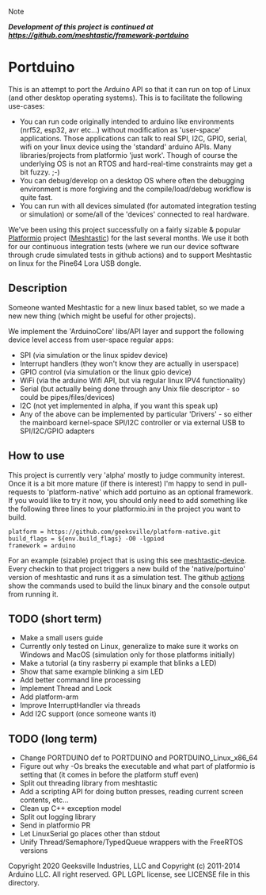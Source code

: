 > [!NOTE] 
> ***Development of this project is continued at https://github.com/meshtastic/framework-portduino*** 

# Portduino

This is an attempt to port the Arduino API so that it can run on top of Linux (and other desktop operating systems).  This is to facilitate the following use-cases:

- You can run code originally intended to arduino like environments (nrf52, esp32, avr etc...) without modification as 'user-space' applications.  Those applications can talk to real SPI, I2C, GPIO, serial, wifi on your linux device using the 'standard' arduino APIs.  Many libraries/projects from platformio 'just work'.  Though of course the underlying OS is not an RTOS and hard-real-time constraints may get a bit fuzzy. ;-)
- You can debug/develop on a desktop OS where often the debugging environment is more forgiving and the compile/load/debug workflow is quite fast.
- You can run with all devices simulated (for automated integration testing or simulation) or some/all of the 'devices' connected to real hardware.

We've been using this project successfully on a fairly sizable & popular [Platformio](https://platformio.org/) project ([Meshtastic](https://github.com/meshtastic/)) for the last several months.  We use it both for our continuous integration tests (where we run our device software through crude simulated tests in github actions) and to support Meshtastic on linux for the Pine64 Lora USB dongle.

## Description

Someone wanted Meshtastic for a new linux based tablet, so we made a new new thing (which might be useful for other projects).

We implement the 'ArduinoCore' libs/API layer and support the following device level access from user-space regular apps:

- SPI (via simulation or the linux spidev device)
- Interrupt handlers (they won't know they are actually in userspace)
- GPIO control (via simulation or the linux gpio device)
- WiFi (via the arduino Wifi API, but via regular linux IPV4 functionality)
- Serial (but actually being done through any Unix file descriptor - so could be pipes/files/devices)
- I2C (not yet implemented in alpha, if you want this speak up)
- Any of the above can be implemented by particular 'Drivers' - so either the mainboard kernel-space SPI/I2C controller or via external USB to SPI/I2C/GPIO adapters

## How to use

This project is currently very 'alpha' mostly to judge community interest.  Once it is a bit more mature (if there is interest) I'm happy to send in pull-requests to 'platform-native' which add portuino as an optional framework.  If you would like to try it now, you should only need to add something like the following three lines
to your platformio.ini in the project you want to build.

```
platform = https://github.com/geeksville/platform-native.git 
build_flags = ${env.build_flags} -O0 -lgpiod 
framework = arduino
```

For an example (sizable) project that is using this see [meshtastic-device](https://github.com/meshtastic/Meshtastic-device).  Every checkin to that project triggers a new build of the 'native/portuino' version of meshtastic and runs it as a simulation test.  The github [actions](https://github.com/meshtastic/Meshtastic-device/actions) show the commands used to build the linux binary and the console output from running it.

## TODO (short term)

- Make a small users guide
- Currently only tested on Linux, generalize to make sure it works on Windows and MacOS (simulation only for those platforms initially)
- Make a tutorial (a tiny rasberry pi example that blinks a LED)
- Show that same example blinking a sim LED
- Add better command line processing
- Implement Thread and Lock
- Add platform-arm
- Improve InterruptHandler via threads
- Add I2C support (once someone wants it)

## TODO (long term)

- Change PORTDUINO def to PORTDUINO and PORTDUINO_Linux_x86_64
- Figure out why -Os breaks the executable and what part of platformio is setting that (it comes in before the platform stuff even)
- Split out threading library from meshtastic
- Add a scripting API for doing button presses, reading current screen contents, etc...
- Clean up C++ exception model
- Split out logging library
- Send in platformio PR
- Let LinuxSerial go places other than stdout
- Unify Thread/Semaphore/TypedQueue wrappers with the FreeRTOS versions

Copyright 2020 Geeksville Industries, LLC and Copyright (c) 2011-2014 Arduino LLC.  All right reserved. GPL LGPL license, see LICENSE file in this directory.
